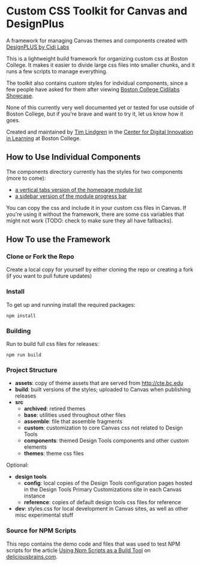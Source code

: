 # Custom CSS Toolkit for Canvas and DesignPlus

A framework for managing Canvas themes and components created with [DesignPLUS by Cidi Labs](https://cidilabs.com/landing/design-tools/)

This is a lightweight build framework for organizing custom css at Boston College. It makes it easier to divide large css files into smaller chunks, and it runs a few scripts to manage everything.  

The toolkit also contains custom styles for indvidual components, since a few people have asked for them after viewing [Boston College Cidilabs Showcase](https://showcase.cidilabs.com/boston-college/). 

None of this currently very well documented yet or tested for use outside of Boston College, but if you're brave and want to try it, let us know how it goes. 

Created and maintained by [Tim Lindgren](https://www.bc.edu/content/bc-web/academics/sites/cdil/about/innovation/lindgren.html) in the [Center for Digital Innovation in Learning](https://www.bc.edu/content/bc-web/academics/sites/cdil.html) at Boston College. 



## How to Use Individual Components

The components directory currently has the styles for two components (more to come): 
- [a vertical tabs version of the homepage module list](https://github.com/cdil-bc/dp-custom-css/blob/main/src/components/_module-list.css)
- [a sidebar version of the module progress bar](https://github.com/cdil-bc/dp-custom-css/blob/main/src/components/_progress-sidebar.css) 

You can copy the css and include it in your custom css files in Canvas. If you're using it without the framework, there are some css variables that might not work (TODO: check to make sure they all have fallbacks).

## How To use the Framework

### Clone or Fork the Repo

Create a local copy for yourself by either cloning the repo or creating a fork (if you want to pull future updates)

### Install

To get up and running install the required packages:

```
npm install
```

### Building
Run to build full css files for releases:
```
npm run build
```

### Project Structure
- **assets**: copy of theme assets that are served from http://cte.bc.edu
- **build**: built versions of the styles; uploaded to Canvas when publishing releases
- **src**
  - **archived**: retired themes
  - **base**: utilities used throughout other files
  - **assemble**: file that assemble fragments
  - **custom**: customization to core Canvas css not related to Design Tools
  - **components**: themed Design Tools components and other custom elements
  - **themes**: theme css files

Optional: 
- **design tools**
  - **config**: local copies of the Design Tools configuration pages hosted in the Design Tools Primary Customizations site in each Canvas instance
  - **reference**: copies of default design tools css files for reference
- **dev**: styles.css for local development in Canvas sites, as well as other misc experimental stuff


### Source for NPM Scripts

This repo contains the demo code and files that was used to test NPM scripts for the article [Using Npm Scripts as a Build Tool](https://deliciousbrains.com/npm-build-script/) on [deliciousbrains.com](https://deliciousbrains.com).

